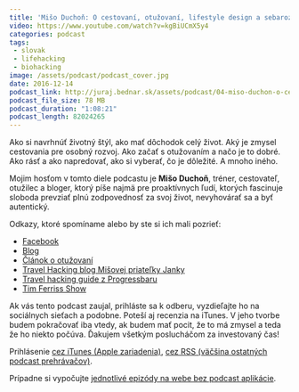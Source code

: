 ```yaml
---
title: 'Mišo Duchoň: O cestovaní, otužovaní, lifestyle design a sebarozvoji'
video: https://www.youtube.com/watch?v=kgBiUCmX5y4
categories: podcast
tags:
 - slovak
 - lifehacking
 - biohacking
image: /assets/podcast/podcast_cover.jpg
date: 2016-12-14
podcast_link: http://juraj.bednar.sk/assets/podcast/04-miso-duchon-o-cestovani-otuzovani-lifestyle-design-a-sebarozvoji.mp3
podcast_file_size: 78 MB
podcast_duration: "1:08:21"
podcast_length: 82024265
---
```


Ako si navrhnúť životný štýl, ako mať dôchodok celý život. Aký je zmysel cestovania pre osobný rozvoj. Ako začať s otužovaním a načo je to dobré. Ako rásť a ako napredovať, ako si vyberať, čo je dôležité. A mnoho iného.

Mojim hosťom v tomto diele podcastu je **Mišo Duchoň**, tréner, cestovateľ, otužilec a bloger, ktorý píše najmä pre proaktívnych ľudí, ktorých fascinuje sloboda prevziať plnú zodpovednosť za svoj život, nevyhovárať sa a byť autentický.

<!--more-->

Odkazy, ktoré spomíname alebo by ste si ich mali pozrieť:

 * [Facebook](https://www.facebook.com/misoduchon)
 * [Blog](http://misoduchon.com/)
 * [Článok o otužovaní](http://www.misoduchon.com/ako-zacat-otuzovat-a-vydrzat-viac-chladu-ako-99-ostatnych-ludi/)
 * [Travel Hacking blog Mišovej priateľky Janky](http://travelhack.me/)
 * [Travel hacking guide z Progressbaru](https://www.progressbar.sk/blog/posts/travel-hacking-kniha-cestovatelskych-tipov-a-trikov)
 * [Tim Ferriss Show](http://fourhourworkweek.com/podcast/)

 
Ak vás tento podcast zaujal, prihláste sa k odberu, vyzdieľajte ho na sociálnych sieťach a podobne. Poteší aj recenzia na iTunes. V jeho tvorbe budem pokračovať iba vtedy, ak budem mať pocit, že to má zmysel a teda že ho niekto počúva. Ďakujem všetkým poslucháčom za investovaný čas!

Prihlásenie [cez iTunes (Apple zariadenia)](https://geo.itunes.apple.com/sk/podcast/reci-o-zivote-vesmire-a-vobec/id1170817570?mt=2), [cez RSS (väčšina ostatných podcast prehrávačov)](http://juraj.bednar.sk/podcast-feed.xml).

Prípadne si vypočujte [jednotlivé epizódy na webe bez podcast aplikácie](/category/podcast/#epizody).
